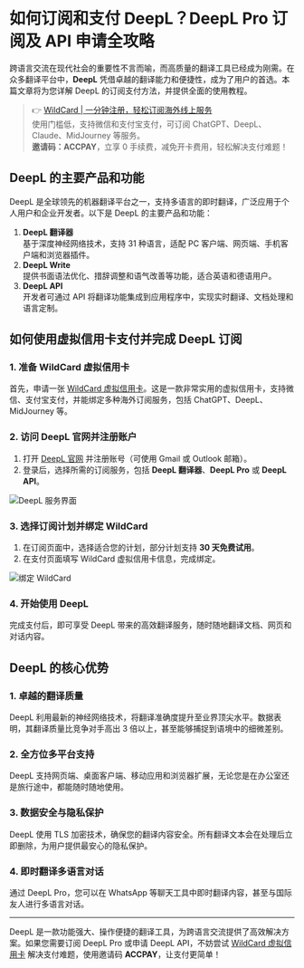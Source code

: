 # 如何订阅和支付 DeepL？DeepL Pro 订阅及 API 申请全攻略

跨语言交流在现代社会的重要性不言而喻，而高质量的翻译工具已经成为刚需。在众多翻译平台中，**DeepL** 凭借卓越的翻译能力和便捷性，成为了用户的首选。本篇文章将为您详解 DeepL 的订阅支付方法，并提供全面的使用教程。

> 👉 [WildCard | 一分钟注册，轻松订阅海外线上服务](https://bbtdd.com/WildCard)  
> 使用门槛低，支持微信和支付宝支付，可订阅 ChatGPT、DeepL、Claude、MidJourney 等服务。  
> **邀请码：ACCPAY**，立享 0 手续费，减免开卡费用，轻松解决支付难题！

## DeepL 的主要产品和功能

DeepL 是全球领先的机器翻译平台之一，支持多语言的即时翻译，广泛应用于个人用户和企业开发者。以下是 DeepL 的主要产品和功能：

1. **DeepL 翻译器**  
   基于深度神经网络技术，支持 31 种语言，适配 PC 客户端、网页端、手机客户端和浏览器插件。
2. **DeepL Write**  
   提供书面语法优化、措辞调整和语气改善等功能，适合英语和德语用户。
3. **DeepL API**  
   开发者可通过 API 将翻译功能集成到应用程序中，实现实时翻译、文档处理和语言定制。

## 如何使用虚拟信用卡支付并完成 DeepL 订阅

### 1. 准备 WildCard 虚拟信用卡

首先，申请一张 [WildCard 虚拟信用卡](https://bbtdd.com/WildCard)。这是一款非常实用的虚拟信用卡，支持微信、支付宝支付，并能绑定多种海外订阅服务，包括 ChatGPT、DeepL、MidJourney 等。

### 2. 访问 DeepL 官网并注册账户

1. 打开 [DeepL 官网](https://www.deepl.com) 并注册账号（可使用 Gmail 或 Outlook 邮箱）。
2. 登录后，选择所需的订阅服务，包括 **DeepL 翻译器**、**DeepL Pro** 或 **DeepL API**。

![DeepL 服务界面](https://camo.githubusercontent.com/97043ecf88cf10bd5ae6eb27769082eebb1737725ba7bb3fa2cd33abd0b90a2f/68747470733a2f2f6f70656e2d61692d626c6f672e6f73732d636e2d6e616e6a696e672e616c6979756e63732e636f6d2f696d672f3230323430393132313631373833332e706e67)

### 3. 选择订阅计划并绑定 WildCard

1. 在订阅页面中，选择适合您的计划，部分计划支持 **30 天免费试用**。
2. 在支付页面填写 WildCard 虚拟信用卡信息，完成绑定。

![绑定 WildCard](https://camo.githubusercontent.com/07eaea67315cfd66c6c5f412f622b83000401202145fb68b1f24ca59e38101c3/68747470733a2f2f6f70656e2d61692d626c6f672e6f73732d636e2d6e616e6a696e672e616c6979756e63732e636f6d2f696d672f3230323430383038323030363334342e706e67)

### 4. 开始使用 DeepL

完成支付后，即可享受 DeepL 带来的高效翻译服务，随时随地翻译文档、网页和对话内容。

## DeepL 的核心优势

### 1. 卓越的翻译质量

DeepL 利用最新的神经网络技术，将翻译准确度提升至业界顶尖水平。数据表明，其翻译质量比竞争对手高出 3 倍以上，甚至能够捕捉到语境中的细微差别。

### 2. 全方位多平台支持

DeepL 支持网页端、桌面客户端、移动应用和浏览器扩展，无论您是在办公室还是旅行途中，都能随时随地使用。

### 3. 数据安全与隐私保护

DeepL 使用 TLS 加密技术，确保您的翻译内容安全。所有翻译文本会在处理后立即删除，为用户提供最安心的隐私保护。

### 4. 即时翻译多语言对话

通过 DeepL Pro，您可以在 WhatsApp 等聊天工具中即时翻译内容，甚至与国际友人进行多语言对话。

---

DeepL 是一款功能强大、操作便捷的翻译工具，为跨语言交流提供了高效解决方案。如果您需要订阅 DeepL Pro 或申请 DeepL API，不妨尝试 [WildCard 虚拟信用卡](https://bbtdd.com/WildCard) 解决支付难题，使用邀请码 **ACCPAY**，让支付更简单！